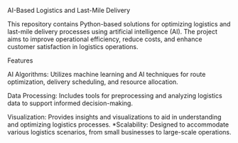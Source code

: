 AI-Based Logistics and Last-Mile Delivery

This repository contains Python-based solutions for optimizing logistics and last-mile delivery processes using artificial intelligence (AI). The project aims to improve operational efficiency, reduce costs, and enhance customer satisfaction in logistics operations.

Features





AI Algorithms: Utilizes machine learning and AI techniques for route optimization, delivery scheduling, and resource allocation.



Data Processing: Includes tools for preprocessing and analyzing logistics data to support informed decision-making.



Visualization: Provides insights and visualizations to aid in understanding and optimizing logistics processes.
*Scalability: Designed to accommodate various logistics scenarios, from small businesses to large-scale operations.

